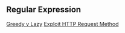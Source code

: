 ## Regular Expression
[Greedy v Lazy](https://stackoverflow.com/questions/2301285/what-do-lazy-and-greedy-mean-in-the-context-of-regular-expressions)
[Exploit HTTP Request Method](https://security.stackexchange.com/questions/21413/how-to-exploit-http-methods)
